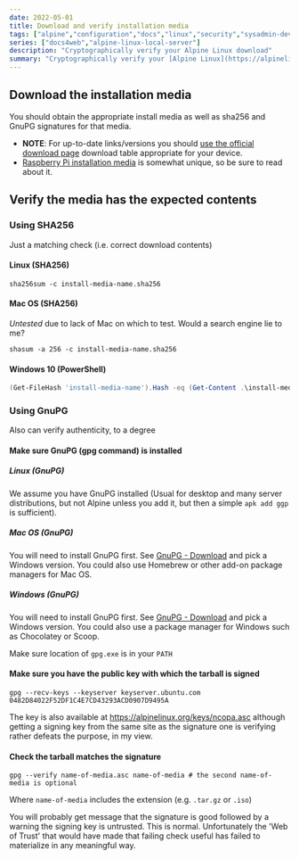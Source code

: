 ```yaml
---
date: 2022-05-01
title: Download and verify installation media
tags: ["alpine","configuration","docs","linux","security","sysadmin-devops"]
series: ["docs4web","alpine-linux-local-server"]
description: "Cryptographically verify your Alpine Linux download"
summary: "Cryptographically verify your [Alpine Linux](https://alpinelinux.org) download"
---
```


## Download the installation media

You should obtain the appropriate install media as well as sha256 and GnuPG signatures for that media.

* **NOTE**: For up-to-date links/versions you should [use the official download page](https://www.alpinelinux.org/downloads/) download table appropriate for your device.
* [Raspberry Pi installation media](../install-on-raspberry-pi/creating-initial-boot-media/obtain-and-verify-install-tarball.md) is somewhat unique, so be sure to read about it.

## Verify the media has the expected contents

### Using SHA256

Just a matching check (i.e. correct download contents)

#### Linux (SHA256)

```shell
sha256sum -c install-media-name.sha256
```

#### Mac OS (SHA256)

_Untested_ due to lack of Mac on which to test. Would a search engine lie to me?

```shell
shasum -a 256 -c install-media-name.sha256
```

#### Windows 10 (PowerShell)

```powershell
(Get-FileHash 'install-media-name').Hash -eq (Get-Content .\install-media-name.sha256)
```

### Using GnuPG

Also can verify authenticity, to a degree

#### Make sure GnuPG (gpg command) is installed

##### Linux (GnuPG)

We assume you have GnuPG installed (Usual for desktop and many server distributions, but not Alpine unless you add it, but then a simple `apk add ggp` is sufficient).

##### Mac OS (GnuPG)

You will need to install GnuPG first. See [GnuPG - Download](https://www.gnupg.org/download/) and pick a Windows version. You could also use Homebrew or other add-on package managers for Mac OS.

##### Windows (GnuPG)

You will need to install GnuPG first. See [GnuPG - Download](https://www.gnupg.org/download/) and pick a Windows version. You could also use a package manager for Windows such as Chocolatey or Scoop.

Make sure location of `gpg.exe`  is in your `PATH`

#### Make sure you have the public key with which the tarball is signed

```shell
gpg --recv-keys --keyserver keyserver.ubuntu.com 0482D84022F52DF1C4E7CD43293ACD0907D9495A
```

The key is also available at <https://alpinelinux.org/keys/ncopa.asc> although getting a signing key from the same site as the signature one is verifying rather defeats the purpose, in my view.

#### Check the tarball matches the signature

```shell
gpg --verify name-of-media.asc name-of-media # the second name-of-media is optional
```

Where `name-of-media` includes the extension (e.g. `.tar.gz` or `.iso`)

You will probably get message that the signature is good followed by a warning the signing key is untrusted. This is normal. Unfortunately the 'Web of Trust' that would have made that failing check useful has failed to materialize in any meaningful way.
